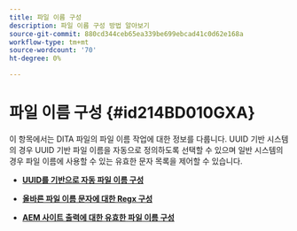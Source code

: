 ```yaml
---
title: 파일 이름 구성
description: 파일 이름 구성 방법 알아보기
source-git-commit: 880cd344ceb65ea339be699ebcad41c0d62e168a
workflow-type: tm+mt
source-wordcount: '70'
ht-degree: 0%

---
```


# 파일 이름 구성 {#id214BD010GXA}

이 항목에서는 DITA 파일의 파일 이름 작업에 대한 정보를 다룹니다. UUID 기반 시스템의 경우 UUID 기반 파일 이름을 자동으로 정의하도록 선택할 수 있으며 일반 시스템의 경우 파일 이름에 사용할 수 있는 유효한 문자 목록을 제어할 수 있습니다.

- **[UUID를 기반으로 자동 파일 이름 구성](conf-auto-uuid-filenames.md)**

- **[올바른 파일 이름 문자에 대한 Regx 구성](conf-file-names-valid-regx.md)**

- **[AEM 사이트 출력에 대한 유효한 파일 이름 구성](conf-file-names-valid-regx-aem-site-output.md)**
